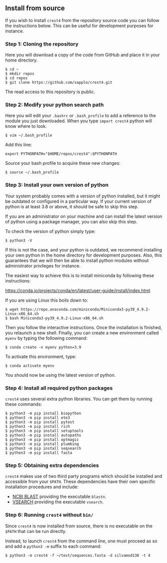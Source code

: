 ## Install from source

If you wish to install `crest4` from the repository source code you can follow the instructions below. This can be useful for development purposes for instance.

### Step 1: Cloning the repository

Here you will download a copy of the code from GitHub and place it in your home directory.

    $ cd ~
    $ mkdir repos
    $ cd repos
    $ git clone https://github.com/xapple/crest4.git

The read access to this repository is public.

### Step 2: Modify your python search path

Here you will edit your ``.bashrc`` or ``.bash_profile`` to add a reference to the module you just downloaded. When you type `import crest4` python will know where to look.

    $ vim ~/.bash_profile

Add this line:

    export PYTHONPATH="$HOME/repos/crest4":$PYTHONPATH

Source your bash profile to acquire these new changes:

    $ source ~/.bash_profile

### Step 3: Install your own version of python

Your system probably comes with a version of python installed, but it might be outdated or configured in a particular way. If your current version of python is at least 3.8 or above, it should be safe to skip this step.

If you are an administrator on your machine and can install the latest version of python using a package manager, you can also skip this step.

To check the version of python simply type:

    $ python3 -V

If this is not the case, and your python is outdated, we recommend installing your own python in the home directory for development purposes. Also, this guarantees that we will then be able to install python modules without administrator privileges for instance.

The easiest way to achieve this is to install miniconda by following these instructions:

https://conda.io/projects/conda/en/latest/user-guide/install/index.html

If you are using Linux this boils down to:

    $ wget https://repo.anaconda.com/miniconda/Miniconda3-py39_4.9.2-Linux-x86_64.sh
    $ bash Miniconda3-py39_4.9.2-Linux-x86_64.sh

Then you follow the interactive instructions. Once the installation is finished, you relaunch a new shell. Finally, you can create a new environment called `myenv` by typing the following command:

    $ conda create -n myenv python=3.9

To activate this environment, type:

    $ conda activate myenv

You should now be using the latest version of python.

### Step 4: Install all required python packages

`crest4` uses several extra python libraries. You can get them by running these commands:

    $ python3 -m pip install biopython
    $ python3 -m pip install ete3
    $ python3 -m pip install pytest
    $ python3 -m pip install rich
    $ python3 -m pip install setuptools
    $ python3 -m pip install autopaths
    $ python3 -m pip install optmagic
    $ python3 -m pip install plumbing
    $ python3 -m pip install seqsearch
    $ python3 -m pip install fasta

### Step 5: Obtaining extra dependencies

`crest4` makes use of two third party programs which should be installed and accessible from your ``$PATH``. These dependencies have their own specific installation procedures and include:

 * [NCBI BLAST](https://blast.ncbi.nlm.nih.gov/Blast.cgi) providing the executable ``blastn``.
 * [VSEARCH](https://github.com/torognes/vsearch) providing the executable ``vsearch``.

### Step 6: Running `crest4` without `bin/`

Since `crest4` is now installed from source, there is no executable on the `$PATH` that can be run directly.

Instead, to launch `crest4` from the command line, one must proceed as so and add a `python3 -m` suffix to each command:

    $ python3 -m crest4 -f ~/test/sequences.fasta -d silvamod138 -t 4